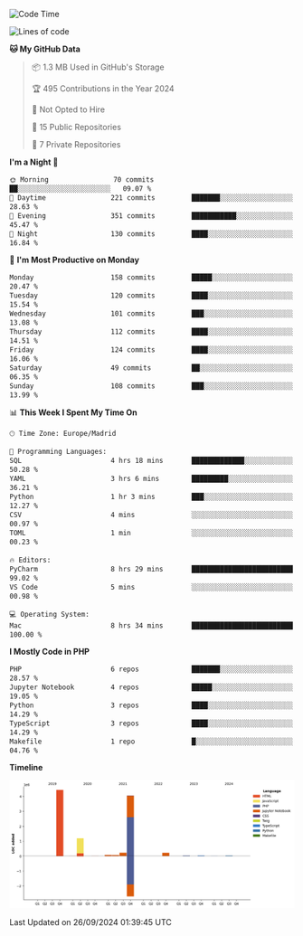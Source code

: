 <!--START_SECTION:waka-->
![Code Time](http://img.shields.io/badge/Code%20Time-382%20hrs%2050%20mins-blue)

![Lines of code](https://img.shields.io/badge/From%20Hello%20World%20I%27ve%20Written-10.4%20million%20lines%20of%20code-blue)

**🐱 My GitHub Data** 

> 📦 1.3 MB Used in GitHub's Storage 
 > 
> 🏆 495 Contributions in the Year 2024
 > 
> 🚫 Not Opted to Hire
 > 
> 📜 15 Public Repositories 
 > 
> 🔑 7 Private Repositories 
 > 
**I'm a Night 🦉** 

```text
🌞 Morning                70 commits          ██░░░░░░░░░░░░░░░░░░░░░░░   09.07 % 
🌆 Daytime                221 commits         ███████░░░░░░░░░░░░░░░░░░   28.63 % 
🌃 Evening                351 commits         ███████████░░░░░░░░░░░░░░   45.47 % 
🌙 Night                  130 commits         ████░░░░░░░░░░░░░░░░░░░░░   16.84 % 
```
📅 **I'm Most Productive on Monday** 

```text
Monday                   158 commits         █████░░░░░░░░░░░░░░░░░░░░   20.47 % 
Tuesday                  120 commits         ████░░░░░░░░░░░░░░░░░░░░░   15.54 % 
Wednesday                101 commits         ███░░░░░░░░░░░░░░░░░░░░░░   13.08 % 
Thursday                 112 commits         ████░░░░░░░░░░░░░░░░░░░░░   14.51 % 
Friday                   124 commits         ████░░░░░░░░░░░░░░░░░░░░░   16.06 % 
Saturday                 49 commits          ██░░░░░░░░░░░░░░░░░░░░░░░   06.35 % 
Sunday                   108 commits         ███░░░░░░░░░░░░░░░░░░░░░░   13.99 % 
```


📊 **This Week I Spent My Time On** 

```text
🕑︎ Time Zone: Europe/Madrid

💬 Programming Languages: 
SQL                      4 hrs 18 mins       █████████████░░░░░░░░░░░░   50.28 % 
YAML                     3 hrs 6 mins        █████████░░░░░░░░░░░░░░░░   36.21 % 
Python                   1 hr 3 mins         ███░░░░░░░░░░░░░░░░░░░░░░   12.27 % 
CSV                      4 mins              ░░░░░░░░░░░░░░░░░░░░░░░░░   00.97 % 
TOML                     1 min               ░░░░░░░░░░░░░░░░░░░░░░░░░   00.23 % 

🔥 Editors: 
PyCharm                  8 hrs 29 mins       █████████████████████████   99.02 % 
VS Code                  5 mins              ░░░░░░░░░░░░░░░░░░░░░░░░░   00.98 % 

💻 Operating System: 
Mac                      8 hrs 34 mins       █████████████████████████   100.00 % 
```

**I Mostly Code in PHP** 

```text
PHP                      6 repos             ███████░░░░░░░░░░░░░░░░░░   28.57 % 
Jupyter Notebook         4 repos             █████░░░░░░░░░░░░░░░░░░░░   19.05 % 
Python                   3 repos             ████░░░░░░░░░░░░░░░░░░░░░   14.29 % 
TypeScript               3 repos             ████░░░░░░░░░░░░░░░░░░░░░   14.29 % 
Makefile                 1 repo              █░░░░░░░░░░░░░░░░░░░░░░░░   04.76 % 
```



**Timeline**

![Lines of Code chart](https://raw.githubusercontent.com/danisoronellas/danisoronellas/main/assets/bar_graph.png)


 Last Updated on 26/09/2024 01:39:45 UTC
<!--END_SECTION:waka-->
